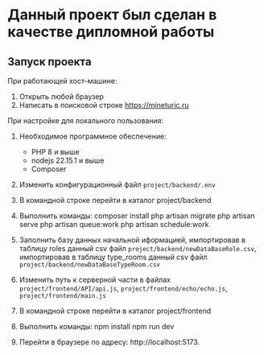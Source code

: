 # Данный проект был сделан в качестве дипломной работы
## Запуск проекта

При работающей хост-машине:

1. Открыть любой браузер
2. Написать в поисковой строке https://mineturic.ru

При настройке для локального пользования:

1. Необходимое программное обеспечение:

   - PHP 8 и выше
   - nodejs 22.15.1 и выше
   - Composer

2. Изменить конфигурационный файл `project/backend/.env`
3. В командной строке перейти в каталог project/backend
4. Выполнить команды:
   composer install
   php artisan migrate
   php artisan serve
   php artisan queue:work
   php artisan schedule:work

5. Заполнить базу данных начальной иформацией, импортировав в таблицу roles данный csv файл `project/backend/newDataBaseRole.csv`, импортировав в таблицу type_rooms данный csv файл `project/backend/newDataBaseTypeRoom.csv`

6. Изменить путь к серверной части в файлах `project/frontend/API/api.js`, `project/frontend/echo/echo.js`, `project/frontend/main.js`

7. В командной строке перейти в каталог project/frontend
8. Выполнить команды:
   npm install
   npm run dev

9. Перейти в браузере по адресу: http://localhost:5173.
